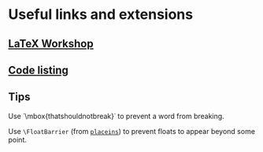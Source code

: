 # Useful links and extensions

## [LaTeX Workshop](latex-workshop.md)

## [Code listing](code-listing.md)

## Tips

Use ˙\mbox{thatshouldnotbreak}˙ to prevent a word from breaking.

Use `\FloatBarrier` (from [`placeins`](https://www.ctan.org/pkg/placeins)) to
prevent floats to appear beyond some point.
